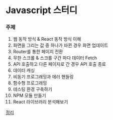 # Javascript 스터디

### 주제
1. 웹 동작 방식 & React 동작 방식 이해
2. 화면을 그리는 값 중 하나가 바뀐 경우 화면 업데이트
3. Router를 통한 페이지 전환
4. 무한 스크롤 & 스크롤 구간 마다 데이터 Fetch
5. API 호출하고 다른 페이지로 간 경우 API 호출 종료
6. 데이터 캐싱
7. 비동기 프로그래밍과 에러 핸들링
8. 함수형 프로그래밍
9. 테스팅 환경 구축하기
10. NPM 모듈 만들기
11. React 라이브러리 분석해보기

<a href="https://www.notion.so/Javascript-e1d799c7b01f461dae704d1a684c4b3b">정리</a>
